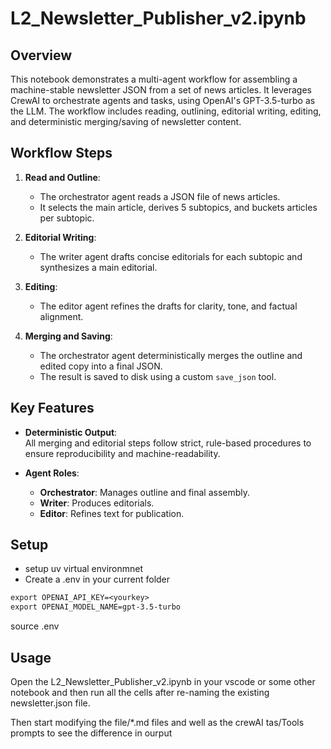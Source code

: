 # L2_Newsletter_Publisher_v2.ipynb

## Overview

This notebook demonstrates a multi-agent workflow for assembling a machine-stable newsletter JSON from a set of news articles. It leverages CrewAI to orchestrate agents and tasks, using OpenAI's GPT-3.5-turbo as the LLM. The workflow includes reading, outlining, editorial writing, editing, and deterministic merging/saving of newsletter content.

## Workflow Steps

1. **Read and Outline**:  
    - The orchestrator agent reads a JSON file of news articles.
    - It selects the main article, derives 5 subtopics, and buckets articles per subtopic.

2. **Editorial Writing**:  
    - The writer agent drafts concise editorials for each subtopic and synthesizes a main editorial.

3. **Editing**:  
    - The editor agent refines the drafts for clarity, tone, and factual alignment.

4. **Merging and Saving**:  
    - The orchestrator agent deterministically merges the outline and edited copy into a final JSON.
    - The result is saved to disk using a custom `save_json` tool.

## Key Features

- **Deterministic Output**:  
  All merging and editorial steps follow strict, rule-based procedures to ensure reproducibility and machine-readability.

- **Agent Roles**:  
  - **Orchestrator**: Manages outline and final assembly.
  - **Writer**: Produces editorials.
  - **Editor**: Refines text for publication.


## Setup
- setup uv virtual environmnet 
- Create a .env in your current folder

``` txt
export OPENAI_API_KEY=<yourkey>
export OPENAI_MODEL_NAME=gpt-3.5-turbo
```
source .env

## Usage

Open the L2_Newsletter_Publisher_v2.ipynb in your vscode or some other notebook 
and then run all the cells after re-naming the existing newsletter.json file.

Then start modifying the file/*.md files and well as the crewAI tas/Tools prompts to see the difference in ourput

